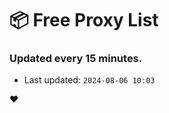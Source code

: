 # :package: Free Proxy List
### Updated every 15 minutes.

- Last updated: `2024-08-06 10:03`

:heart:
